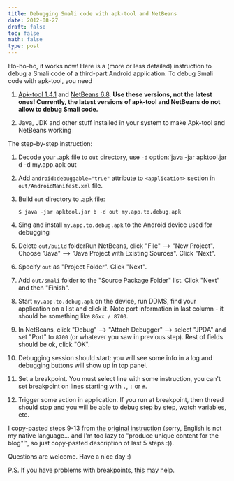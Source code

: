 ```yaml
---
title: Debugging Smali code with apk-tool and NetBeans
date: 2012-08-27
draft: false
toc: false
math: false
type: post
---
```


Ho-ho-ho, it works now! Here is a (more or less detailed) instruction to debug a Smali code of a third-part Android application. To debug Smali code with apk-tool, you need

1. [Apk-tool 1.4.1](http://code.google.com/p/android-apktool/downloads/detail?name=apktool1.4.1.tar.bz2&can=1&q=) and [NetBeans 6.8](http://netbeans.org/downloads/6.8/index.html). **Use these versions, not the latest ones! Currently, the latest versions of apk-tool and NetBeans do not allow to debug Smali code.**

2. Java, JDK and other stuff installed in your system to make Apk-tool and  NetBeans working

The step-by-step instruction: 

1. Decode your .apk file to `out` directory, use `-d` option:`java -jar apktool.jar d -d my.app.apk out

2. Add `android:debuggable="true"` attribute to `<application>` section in `out/AndroidManifest.xml` file.

3. Build `out` directory to .apk file:

    ```
    $ java -jar apktool.jar b -d out my.app.to.debug.apk
    ```

4. Sing and install `my.app.to.debug.apk` to the Android device used for debugging

5. Delete `out/build` folderRun NetBeans, click "File" --> "New Project". Choose "Java" --> "Java Project with Existing Sources". Click "Next".

6. Specify `out` as "Project Folder". Click "Next".

7. Add `out/smali` folder to the "Source Package Folder" list. Click "Next" and then "Finish".

8. Start `my.app.to.debug.apk` on the device, run DDMS, find your application on a list and click it. Note port information in last column - it should be something like `86xx / 8700`.

9. In NetBeans, click "Debug" --> "Attach Debugger" --> select "JPDA" and set "Port" to `8700` (or whatever you saw in previous step). Rest of fields should be ok, click "OK".

10. Debugging session should start: you will see some info in a log and debugging buttons will show up in top panel.

11. Set a breakpoint. You must select line with some instruction, you can't set breakpoint on lines starting with `.`, `:` or `#`.

12. Trigger some action in application. If you run at breakpoint, then thread should stop and you will be able to debug step by step, watch variables, etc.

I copy-pasted steps 9-13 from [the original instruction](http://code.google.com/p/android-apktool/wiki/SmaliDebugging) (sorry, English is not my native language... and I'm too lazy to "produce unique content for the blog"™, so just copy-pasted description of last 5 steps :)).

Questions are welcome. Have a nice day :)

P.S.  If you have problems with breakpoints, [this](../2012-08-30-breakpoints-in-smali-code/) may help.